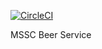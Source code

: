 [![CircleCI](https://circleci.com/gh/TairovichJR/mssc-beer-service.svg?style=svg)](https://app.circleci.com/pipelines/github/TairovichJR/mssc-beer-service)

MSSC Beer Service